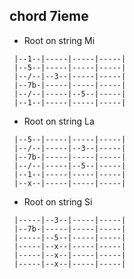 ## chord 7ieme 

  * Root on string Mi 

```
 |--1--|-----|-----|-----|
 |--5--|-----|-----|-----|
 |--/--|--3--|-----|-----|
 |--7b-|-----|-----|-----|
 |--/--|-----|--5--|-----|
 |--1--|-----|-----|-----|
```

  * Root on string La 

```
 |--5--|-----|-----|-----|
 |--/--|-----|--3--|-----|
 |--7b-|-----|-----|-----|
 |--/--|-----|--5--|-----|
 |--1--|-----|-----|-----|
 |--x--|-----|-----|-----|
```

  * Root on string Si 

```
 |-----|--3--|-----|-----|
 |--7b-|-----|-----|-----|
 |-----|--5--|-----|-----|
 |-----|--x--|-----|-----|
 |-----|--x--|-----|-----|
 |-----|--x--|-----|-----|
```

